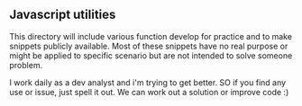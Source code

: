 Javascript utilities
-------

This directory will include various function develop for practice and to make snippets publicly available.
Most of these snippets have no real purpose or might be applied to specific scenario but are not intended to solve someone problem.

I work daily as a dev analyst and i'm trying to get better. SO if you find any use or issue, just spell it out.
We can work out a solution or improve code :)
